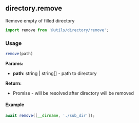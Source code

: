 ## directory.remove

Remove empty of filled directory

```javascript
import remove from '@utils/directory/remove';
```

### Usage

```javascript
remove(path)
```

**Params:**

* **path**: string | string[] - path to directory

**Return:**

* Promise<void> - will be resolved after directory will be removed

#### Example

```javascript
await remove([__dirname, './sub_dir']);
```